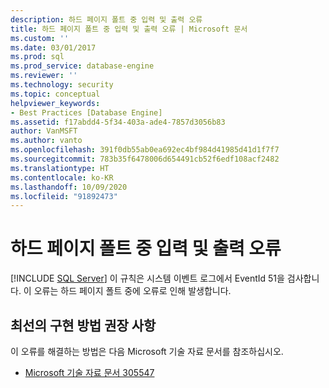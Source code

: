 ```yaml
---
description: 하드 페이지 폴트 중 입력 및 출력 오류
title: 하드 페이지 폴트 중 입력 및 출력 오류 | Microsoft 문서
ms.custom: ''
ms.date: 03/01/2017
ms.prod: sql
ms.prod_service: database-engine
ms.reviewer: ''
ms.technology: security
ms.topic: conceptual
helpviewer_keywords:
- Best Practices [Database Engine]
ms.assetid: f17abdd4-5f34-403a-ade4-7857d3056b83
author: VanMSFT
ms.author: vanto
ms.openlocfilehash: 391f0db55ab0ea692ec4bf984d41985d41d1f7f7
ms.sourcegitcommit: 783b35f6478006d654491cb52f6edf108acf2482
ms.translationtype: HT
ms.contentlocale: ko-KR
ms.lasthandoff: 10/09/2020
ms.locfileid: "91892473"
---
```

# <a name="input-and-output-error-during-hard-page-fault"></a>하드 페이지 폴트 중 입력 및 출력 오류
 [!INCLUDE [SQL Server](../../includes/applies-to-version/sqlserver.md)]
  이 규칙은 시스템 이벤트 로그에서 EventId 51을 검사합니다. 이 오류는 하드 페이지 폴트 중에 오류로 인해 발생합니다.  
  
## <a name="best-practices-recommendations"></a>최선의 구현 방법 권장 사항  
 이 오류를 해결하는 방법은 다음 Microsoft 기술 자료 문서를 참조하십시오.  
  
-   [Microsoft 기술 자료 문서 305547](/troubleshoot/windows-server/performance/support-for-booting-from-storage-area-network)  
  
